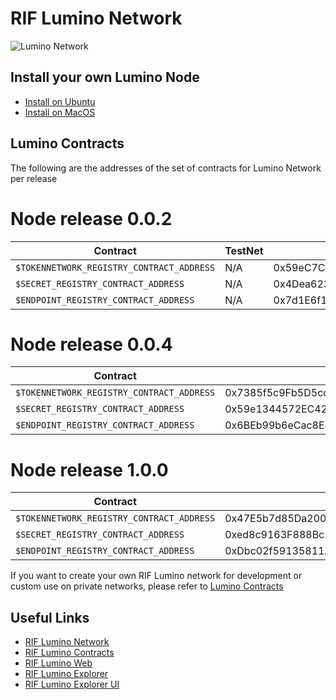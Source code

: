 # RIF Lumino Network


![Lumino Network](Lumino.png?raw=true "RIF Lumino Network")


## Install your own Lumino Node

* [Install on Ubuntu](docs/0.1.0/install_ubuntu.md)
* [Install on MacOS](docs/01/install_macos.md)

## Lumino Contracts

The following are the addresses of the set of contracts for Lumino Network per release

# Node release 0.0.2

| Contract                                | TestNet                                    | MainNet        |
|-----------------------------------------|--------------------------------------------|----------------|
| `$TOKENNETWORK_REGISTRY_CONTRACT_ADDRESS` | N/A | 0x59eC7Ced1e1ee2e4ccC74F197fB680D8f9426B96  |
| `$SECRET_REGISTRY_CONTRACT_ADDRESS`       | N/A | 0x4Dea623Ae7c5cb1F4aF9B46721D9a72d93C42BE9  |
| `$ENDPOINT_REGISTRY_CONTRACT_ADDRESS`     | N/A | 0x7d1E6f17baa2744B5213b697ae4C1D287bB10df0 |

# Node release 0.0.4


| Contract                                | TestNet                                    | MainNet        |
|-----------------------------------------|--------------------------------------------|----------------|
| `$TOKENNETWORK_REGISTRY_CONTRACT_ADDRESS` | 0x7385f5c9Fb5D5cd11b689264756A847359d2FDc7 | 0x060B81E90894E1F38A625C186CB1F4f9dD86A2B5  |
| `$SECRET_REGISTRY_CONTRACT_ADDRESS`       | 0x59e1344572EC42BB0BB95046E07d6509Bc737b57 | 0xfddac0Ca372877d8E5376A4624F95ADF77B83FE1  |
| `$ENDPOINT_REGISTRY_CONTRACT_ADDRESS`     | 0x6BEb99b6eCac8E4E2EdeC141042135D0dD8F15c1 | 0x150840901Cca6d432B1aaEfD65d6D53b964C7EE5 |

# Node release 1.0.0

| Contract                                | TestNet                                    | MainNet        |
|-----------------------------------------|--------------------------------------------|----------------|
| `$TOKENNETWORK_REGISTRY_CONTRACT_ADDRESS` | 0x47E5b7d85Da2004781FeD64aeEe414eA9CdC4f17 | 0x060B81E90894E1F38A625C186CB1F4f9dD86A2B5  |
| `$SECRET_REGISTRY_CONTRACT_ADDRESS`       | 0xed8c9163F888Bc2f9C4F299325003DA5fC8676DD | 0xfddac0Ca372877d8E5376A4624F95ADF77B83FE1  |
| `$ENDPOINT_REGISTRY_CONTRACT_ADDRESS`     | 0xDbc02f59135811A934A7131A4013411696cE03f4 | 0x150840901Cca6d432B1aaEfD65d6D53b964C7EE5 |


If you want to create your own RIF Lumino network for development or custom use on private networks, please refer to [Lumino Contracts](https://github.com/rsksmart/lumino-contracts)



## Useful Links

* [RIF Lumino Network](https://developers.rsk.co/rif/lumino/)
* [RIF Lumino Contracts](https://github.com/rsksmart/lumino-contracts) 
* [RIF Lumino Web](https://github.com/rsksmart/lumino-web) 
* [RIF Lumino Explorer](https://github.com/rsksmart/lumino-explorer) 
* [RIF Lumino Explorer UI](https://explorer.lumino.rifos.org/)

